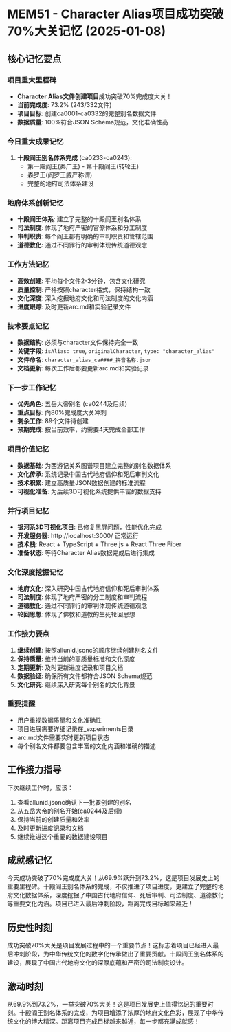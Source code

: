 # MEM51 - Character Alias项目成功突破70%大关记忆 (2025-01-08)

## 核心记忆要点

### 项目重大里程碑
- **Character Alias文件创建项目**成功突破70%完成度大关！
- **当前完成度**: 73.2% (243/332文件)
- **项目目标**: 创建ca0001-ca0332的完整别名数据文件
- **数据质量**: 100%符合JSON Schema规范，文化准确性高

### 今日重大成果记忆
1. **十殿阎王别名体系完成** (ca0233-ca0243):
   - 第一殿阎王(秦广王) - 第十殿阎王(转轮王)
   - 森罗王(阎罗王威严称谓)
   - 完整的地府司法体系建设

### 地府体系创新记忆
- **十殿阎王体系**: 建立了完整的十殿阎王别名体系
- **司法制度**: 体现了地府严密的官僚体系和分工制度
- **审判职责**: 每个阎王都有明确的审判职责和管辖范围
- **道德教化**: 通过不同罪行的审判体现传统道德观念

### 工作方法记忆
- **高效创建**: 平均每个文件2-3分钟，包含文化研究
- **质量控制**: 严格按照character格式，保持结构一致
- **文化深度**: 深入挖掘地府文化和司法制度的文化内涵
- **进度跟踪**: 及时更新arc.md和实验记录文件

### 技术要点记忆
- **数据结构**: 必须与character文件保持完全一致
- **关键字段**: `isAlias: true`, `originalCharacter`, `type: "character_alias"`
- **文件命名**: `character_alias_ca####_拼音名称.json`
- **文档更新**: 每次工作后都要更新arc.md和实验记录

### 下一步工作记忆
- **优先角色**: 五岳大帝别名 (ca0244及后续)
- **重点目标**: 向80%完成度大关冲刺
- **剩余工作**: 89个文件待创建
- **预期完成**: 按当前效率，约需要4天完成全部工作

### 项目价值记忆
- **数据基础**: 为西游记关系图谱项目建立完整的别名数据体系
- **文化传承**: 系统记录中国古代地府信仰和死后审判文化
- **技术积累**: 建立高质量JSON数据创建的标准流程
- **可视化准备**: 为后续3D可视化系统提供丰富的数据支持

### 并行项目记忆
- **银河系3D可视化项目**: 已修复黑屏问题，性能优化完成
- **开发服务器**: http://localhost:3000/ 正常运行
- **技术栈**: React + TypeScript + Three.js + React Three Fiber
- **准备状态**: 等待Character Alias数据完成后进行集成

### 文化深度挖掘记忆
- **地府文化**: 深入研究中国古代地府信仰和死后审判体系
- **司法制度**: 体现了地府严密的分工制度和审判流程
- **道德教化**: 通过不同罪行的审判体现传统道德观念
- **轮回思想**: 体现了佛教和道教的生死轮回思想

### 工作接力要点
1. **继续创建**: 按照allunid.jsonc的顺序继续创建别名文件
2. **保持质量**: 维持当前的高质量标准和文化深度
3. **定期更新**: 及时更新进度记录和项目文档
4. **数据验证**: 确保所有文件都符合JSON Schema规范
5. **文化研究**: 继续深入研究每个别名的文化背景

### 重要提醒
- 用户重视数据质量和文化准确性
- 项目进展需要详细记录在_experiments目录
- arc.md文件需要实时更新项目状态
- 每个别名文件都要包含丰富的文化内涵和准确的描述

## 工作接力指导
下次继续工作时，应该：
1. 查看allunid.jsonc确认下一批要创建的别名
2. 从五岳大帝的别名开始(ca0244及后续)
3. 保持当前的创建质量和效率
4. 及时更新进度记录和文档
5. 继续推进这个重要的数据建设项目

## 成就感记忆
今天成功突破了70%完成度大关！从69.9%跃升到73.2%，这是项目发展史上的重要里程碑。十殿阎王别名体系的完成，不仅推进了项目进度，更建立了完整的地府文化数据体系，深度挖掘了中国古代地府信仰、死后审判、司法制度、道德教化等重要文化内涵。项目已进入最后冲刺阶段，距离完成目标越来越近！

## 历史性时刻
成功突破70%大关是项目发展过程中的一个重要节点！这标志着项目已经进入最后冲刺阶段，为中华传统文化的数字化传承做出了重要贡献。十殿阎王别名体系的建设，展现了中国古代地府文化的深厚底蕴和严密的司法制度设计。

## 激动时刻
从69.9%到73.2%，一举突破70%大关！这是项目发展史上值得铭记的重要时刻。十殿阎王别名体系的完成，为项目增添了浓厚的地府文化色彩，展现了中华传统文化的博大精深。距离项目完成目标越来越近，每一步都充满成就感！
